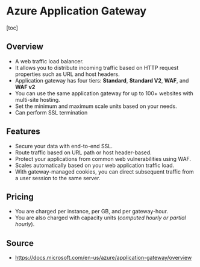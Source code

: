 # Azure Application Gateway

[toc]

## Overview

- A web traffic load balancer.
- It allows you to distribute incoming traffic based on HTTP request properties such as URL and host headers.
- Application gateway has four tiers: **Standard**, **Standard V2**, **WAF**, and **WAF v2**
- You can use the same application gateway for up to 100+ websites with multi-site hosting.
- Set the minimum and maximum scale units based on your needs.
- Can perform SSL termination



## Features

- Secure your data with end-to-end SSL.
- Route traffic based on URL path or host header-based.
- Protect your applications from common web vulnerabilities using WAF.
- Scales automatically based on your web application traffic load.
- With gateway-managed cookies, you can direct subsequent traffic from a user session to the same server.



## Pricing

- You are charged per instance, per GB, and per gateway-hour.
- You are also charged with capacity units (*computed hourly or partial hourly*).



## Source

- https://docs.microsoft.com/en-us/azure/application-gateway/overview